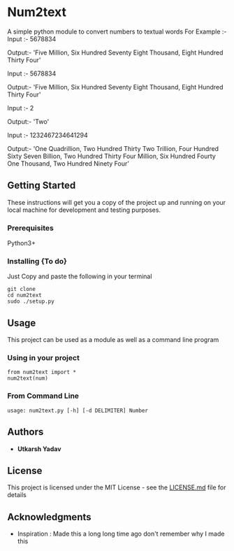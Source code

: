 # Num2text
A simple python module to convert numbers to textual words 
For Example :- 
Input :- 5678834

Output:- 'Five Million, Six Hundred Seventy Eight Thousand, Eight Hundred Thirty Four'

Input :- 5678834

Output:- 'Five Million, Six Hundred Seventy Eight Thousand, Eight Hundred Thirty Four'

Input :- 2

Output:- 'Two'

Input :- 1232467234641294

Output:- 'One Quadrillion, Two Hundred Thirty Two Trillion, Four Hundred Sixty Seven Billion, Two Hundred Thirty Four Million, Six Hundred Fourty One Thousand, Two Hundred Ninety Four'

## Getting Started

These instructions will get you a copy of the project up and running on your local machine for development and testing purposes. 

### Prerequisites

Python3+


### Installing {To do}
Just Copy and paste the following in your terminal

```
git clone 
cd num2text
sudo ./setup.py
```

## Usage

This project can be used as a module as well as a command line program

### Using in your project
```
from num2text import *
num2text(num)
```

### From Command Line
```
usage: num2text.py [-h] [-d DELIMITER] Number
```

## Authors

* **Utkarsh Yadav** 

## License

This project is licensed under the MIT License - see the [LICENSE.md](LICENSE.md) file for details

## Acknowledgments

* Inspiration : Made this a long long time ago don't remember why I made this 



